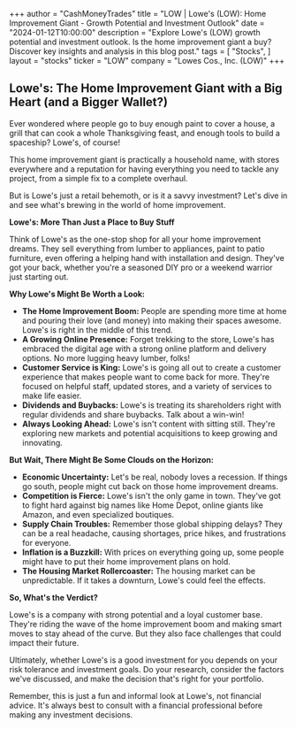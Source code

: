 +++
author = "CashMoneyTrades"
title = "LOW |  Lowe's (LOW): Home Improvement Giant - Growth Potential and Investment Outlook"
date = "2024-01-12T10:00:00"
description = "Explore Lowe's (LOW) growth potential and investment outlook. Is the home improvement giant a buy? Discover key insights and analysis in this blog post."
tags = [
"Stocks",
]
layout = "stocks"
ticker = "LOW"
company = "Lowes Cos., Inc. (LOW)"
+++
        


## Lowe's:  The Home Improvement Giant with a Big Heart (and a Bigger Wallet?)

Ever wondered where people go to buy enough paint to cover a house, a grill that can cook a whole Thanksgiving feast, and enough tools to build a spaceship?  Lowe's, of course! 

This home improvement giant is practically a household name, with stores everywhere and a reputation for having everything you need to tackle any project, from a simple fix to a complete overhaul. 

But is Lowe's just a retail behemoth, or is it a savvy investment? Let's dive in and see what's brewing in the world of home improvement.

**Lowe's:  More Than Just a Place to Buy Stuff**

Think of Lowe's as the one-stop shop for all your home improvement dreams.  They sell everything from lumber to appliances, paint to patio furniture, even offering a helping hand with installation and design. They've got your back, whether you're a seasoned DIY pro or a weekend warrior just starting out.

**Why Lowe's Might Be Worth a Look:**

* **The Home Improvement Boom:** People are spending more time at home and pouring their love (and money) into making their spaces awesome.  Lowe's is right in the middle of this trend. 
* **A Growing Online Presence:** Forget trekking to the store, Lowe's has embraced the digital age with a strong online platform and delivery options.  No more lugging heavy lumber, folks!
* **Customer Service is King:** Lowe's is going all out to create a customer experience that makes people want to come back for more.  They're focused on helpful staff, updated stores, and a variety of services to make life easier.
* **Dividends and Buybacks:** Lowe's is treating its shareholders right with regular dividends and share buybacks.  Talk about a win-win!
* **Always Looking Ahead:**  Lowe's isn't content with sitting still. They're exploring new markets and potential acquisitions to keep growing and innovating.

**But Wait, There Might Be Some Clouds on the Horizon:**

* **Economic Uncertainty:** Let's be real, nobody loves a recession.  If things go south, people might cut back on those home improvement dreams.
* **Competition is Fierce:**  Lowe's isn't the only game in town. They've got to fight hard against big names like Home Depot, online giants like Amazon, and even specialized boutiques.
* **Supply Chain Troubles:**  Remember those global shipping delays?  They can be a real headache, causing shortages, price hikes, and frustrations for everyone.
* **Inflation is a Buzzkill:**  With prices on everything going up, some people might have to put their home improvement plans on hold.  
* **The Housing Market Rollercoaster:**  The housing market can be unpredictable.  If it takes a downturn, Lowe's could feel the effects.

**So, What's the Verdict?**

Lowe's is a company with strong potential and a loyal customer base. They're riding the wave of the home improvement boom and making smart moves to stay ahead of the curve.  But they also face challenges that could impact their future. 

Ultimately, whether Lowe's is a good investment for you depends on your risk tolerance and investment goals.  Do your research, consider the factors we've discussed, and make the decision that's right for your portfolio.  

Remember, this is just a fun and informal look at Lowe's, not financial advice.  It's always best to consult with a financial professional before making any investment decisions. 

        